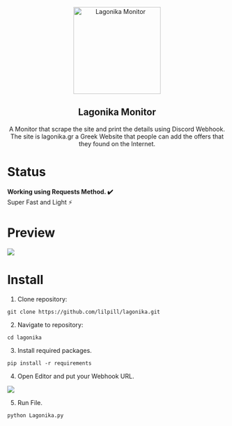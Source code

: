 <p align="center">
 <a href="https://www.lagonika.gr"><img width="200px" src="https://www.lagonika.gr/_next/image/?url=%2Fimages%2Flogo.png&w=384&q=75" align="center" alt="Lagonika Monitor"/></a>
 <h2 align="center">Lagonika Monitor</h2>
 <p align="center">A Monitor that scrape the site and print the details using Discord Webhook. <br>The site is lagonika.gr a Greek Website that people can add the offers that they found on the Internet.</p>
 
 # Status
<p><b>Working using Requests Method.<span> ✔️ </span><br></b>Super Fast and Light <span> ⚡ </span></p>

 # Preview
 <p>
  <img src="https://cdn.discordapp.com/attachments/845327534681751582/1139146339599532114/Discord_0yxEGWH5Mb.png"/>
 </p>
 
 # Install
 1. Clone repository:
 ```
 git clone https://github.com/lilpill/lagonika.git
 ```
 2. Navigate to repository:
 ```
 cd lagonika
 ```
 3. Install required packages.
 
 ```
 pip install -r requirements
 ```
 4. Open Editor and put your Webhook URL.
 <img src="https://cdn.discordapp.com/attachments/1120648401453854831/1139147057601454210/image.png">

 5. Run File.
 ```
 python Lagonika.py
 ```
